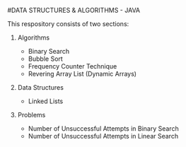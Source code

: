 #DATA STRUCTURES & ALGORITHMS - JAVA 

This respository consists of two sections:

1. Algorithms
    - Binary Search
    - Bubble Sort
    - Frequency Counter Technique
    - Revering Array List (Dynamic Arrays)

2. Data Structures
    - Linked Lists

3. Problems
    - Number of Unsuccessful Attempts in Binary Search
    - Number of Unsuccessful Attempts in Linear Search